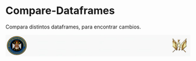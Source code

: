 # Compare-Dataframes
Compara distintos dataframes, para encontrar cambios.

<img src="Escudo2.jpeg">
